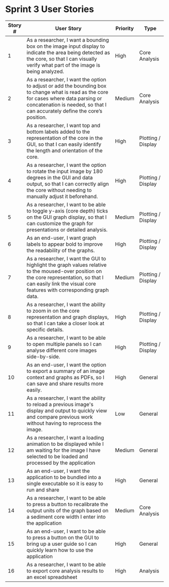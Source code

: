 # Sprint 3 User Stories

| Story # | User Story | Priority | Type |
| -------- | -------- | -------- | -------- |
| 1 | As a researcher, I want a bounding box on the image input display to indicate the area being detected as the core, so that I can visually verify what part of the image is being analyzed. | High | Core Analysis |
| 2 | As a researcher, I want the option to adjust or add the bounding box to change what is read as the core for cases where data parsing or concatenation is needed, so that I can accurately define the core’s position. | Medium | Core Analysis |
| 3 | As a researcher, I want top and bottom labels added to the representation of the core in the GUI, so that I can easily identify the length and orientation of the core. | High | Plotting / Display |
| 4 | As a researcher, I want the option to rotate the input image by 180 degrees in the GUI and data output, so that I can correctly align the core without needing to manually adjust it beforehand. | High | Plotting / Display 
| 5 | As a researcher, I want to be able to toggle y-axis (core depth) ticks on the GUI graph display, so that I can customize the graph for presentations or detailed analysis. | Medium | Plotting / Display |
| 6 | As an end-user, I want graph labels to appear bold to improve the readability of the graphs. | High | Plotting / Display |
| 7 | As a researcher, I want the GUI to highlight the graph values relative to the moused-over position on the core representation, so that I can easily link the visual core features with corresponding graph data. | Medium | Plotting / Display |
| 8 | As a researcher, I want the ability to zoom in on the core representation and graph displays, so that I can take a closer look at specific details. | High | Plotting / Display |
| 9 | As a researcher, I want to be able to open multiple panels so I can analyse different core images side-by-side. | High | Plotting / Display |
| 10 | As an end-user, I want the option to export a summary of an image context and graphs as PDFs, so I can save and share results more easily. | High | General |
| 11 | As a researcher, I want the ability to reload a previous image's display and output to quickly view and compare previous work without having to reprocess the image. | Low | General |
| 12 | As a researcher, I want a loading animation to be displayed while I am waiting for the image I have selected to be loaded and processed by the application | Medium | General |
| 13 | As an end-user, I want the application to be bundled into a single executable so it is easy to run and share | High | General |
| 14| As a researcher, I want to be able to press a button to recalibrate the output units of the graph based on a sediment core width I enter into the application |Medium | Core Analysis |
| 15 | As an end-user, I want to be able to press a button on the GUI to bring up a user guide so I can quickly learn how to use the application | High | General |
| 16 | As a researcher, I want to be able to export core analysis results to an excel spreadsheet | High | Analysis |
      
      
    
